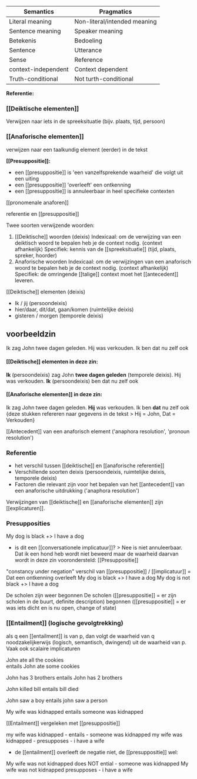 | Semantics           | Pragmatics                   |
| ------------------- | ---------------------------- |
| Literal meaning     | Non-literal/intended meaning |
| Sentence meaning    | Speaker meaning              |
| Betekenis           | Bedoeling                    |
| Sentence            | Utterance                    |
| Sense               | Reference                    |
| context-independent | Context dependent            |
| Truth-conditional   | Not turth-conditional        |

**Referentie:**
### [[Deiktische elementen]]
Verwijzen naar iets in de spreeksituatie (bijv. plaats, tijd, persoon)
### [[Anaforische elementen]]
verwijzen naar een taalkundig element (eerder) in de tekst

**[[Presuppositie]]:**
- een [[presuppositie]] is 'een vanzelfsprekende waarheid' die volgt uit een uiting
- een [[presuppositie]] 'overleeft' een ontkenning
- een [[presuppositie]] is annuleerbaar in heel specifieke contexten

[[pronomenale anaforen]]


referentie en [[presuppositie]]

Twee soorten verwijzende woorden:
1. [[Deiktische]] woorden (deixis)
		Indexicaal: om de verwijzing van een deiktisch woord te bepalen heb je de context nodig. (context afhankelijk)
		Specifiek: kennis van de [[spreeksituatie]] (tijd, plaats, spreker, hoorder)
1. Anaforische woorden
		Indexicaal: om de verwijzingen van een anaforisch woord te bepalen heb je de context nodig. (context afhankelijk)
		Specifiek: de omringende [[talige]] context moet het [[antecedent]] leveren.

[[Deiktische]] elementen (deixis)
- Ik / jij (persoondeixis)
- hier/daar, dit/dat, gaan/komen (ruimtelijke deixis)
- gisteren / morgen (temporele deixis)

## voorbeeldzin
Ik zag John twee dagen geleden. Hij was verkouden. Ik ben dat nu zelf ook

#### [[Deiktische]] elementen in deze zin:
**Ik** (persoondeixis) zag John **twee dagen geleden** (temporele deixis). Hij was verkouden. **Ik** (persoondeixis) ben dat nu zelf ook

#### [[Anaforische elementen]] in deze zin:
Ik zag John twee dagen geleden. **Hij** was verkouden. Ik ben **dat** nu zelf ook
{deze stukken refereren naar gegevens in de tekst > Hij = John, Dat = Verkouden}

[[Antecedent]] van een anaforisch element ('anaphora resolution', 'pronoun resolution')

### Referentie
- het verschil tussen [[deiktische]] en [[anaforische referentie]]
- Verschillende soorten deixis (persoondeixis, ruimtelijke deixis, temporele deixis)
- Factoren die relevant zijn voor het bepalen van het [[antecedent]] van een anaforische uitdrukking ('anaphora resolution')

Verwijzingen van [[deiktische]] en [[anaforische elementen]] zijn [[explicaturen]].

### Presupposities
My dog is black +> I have a dog
- is dit een [[conversationele implicatuur]]? > Nee is niet annuleerbaar. 
Dat ik een hond heb wordt niet beweerd maar de waarheid daarvan wordt in deze zin voorondersteld: [[Presuppositie]]


"constancy under negation"
verschil van [[presuppositie]] / [[implicatuur]] = Dat een ontkenning overleeft
My dog is black +> I have a dog
My dog is not black +> I have a dog


De scholen zijn weer begonnen
De scholen ([[presuppositie]] = er zijn scholen in de buurt, definite description)
begonnen ([[presuppositie]] = er was iets dicht en is nu open, change of state)

### [[Entailment]] (logische gevolgtrekking)
als q een [[entailment]] is van p, dan volgt de waarheid van q noodzakelijkerwijs (logisch, semantisch, dwingend) uit de waarheid van p.
Vaak ook scalaire implicaturen

John ate all the cookies  
entails
John ate some cookies

John has 3 brothers
entails
John has 2 brothers

John killed bill
entails
bill died

John saw a boy
entails
john saw a person

My wife was kidnapped
entails
someone was kidnapped


[[Entailment]] vergeleken met [[presuppositie]]

my wife was kidnapped - entails - someone was kidnapped
my wife was kidnapped - presupposes - i have a wife

- de [[entailment]] overleeft de negatie niet, de [[presuppositie]] wel:

My wife was not kidnapped does NOT ential - someone was kidnapped
My wife was not kidnapped presupposes - i have a wife



